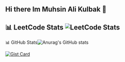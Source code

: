 ## Hi there  Im Muhsin Ali Kulbak 👋
## 📊 LeetCode Stats ![LeetCode Stats](https://leetcard.jacoblin.cool/Django42?theme=unicorn&font=Radley)

📊 GitHub Stats![Anurag's GitHub stats](https://github-readme-stats.vercel.app/api?username=muhsinalikulbak&show_icons=true&theme=transparent)

[![Gist Card](https://github-readme-stats.vercel.app/api/gist?id=bbfce31e0217a3689c8d961a356cb10d)](https://gist.github.com/muhsinalikulbak/bbfce31e0217a3689c8d961a356cb10d/)

